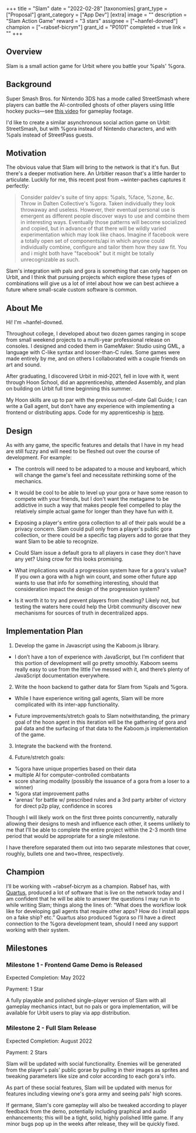 +++
title = "Slam"
date = "2022-02-28"
[taxonomies]
grant_type = ["Proposal"]
grant_category = ["App Dev"]
[extra]
image = ""
description = "Slam Action Game"
reward = "3 stars"
assignee = ["~hanfel-dovned"]
champion = ["~rabsef-bicrym"]
grant_id = "P0101"
completed = true
link = ""
+++

## Overview

Slam is a small action game for Urbit where you battle your %pals' %gora.

## Background

Super Smash Bros. for Nintendo 3DS has a mode called StreetSmash where players can battle the AI-controlled ghosts of other players using little hockey pucks—see [this video](https://youtu.be/x1xBUU8_12Y?t=106) for gameplay footage.

I'd like to create a similar asynchronous social action game on Urbit: StreetSmash, but with %gora instead of Nintendo characters, and with %pals instead of StreetPass guests.

## Motivation

The obvious value that Slam will bring to the network is that it's fun. But there's a deeper motivation here. An Urbitier reason that's a little harder to articulate. Luckily for me, this recent post from ~winter-paches captures it perfectly:

> Consider paldev's suite of tiny apps: %pals, %face, %zone, &c. Throw in Dalten Collective's %gora. Taken individually they look throwaway and useless. However, their eventual personal use is emergent as different people discover ways to use and combine them in interesting ways. Eventually those patterns will become socialized and copied, but in advance of that there will be wildly varied experimentation which may look like chaos. Imagine if facebook were a totally open set of components/api in which anyone could individually combine, configure and tailor them how they saw fit. You and i might both have "facebook" but it might be totally unrecognizable as such.

Slam's integration with pals and gora is something that can only happen on Urbit, and I think that pursuing projects which explore these types of combinations will give us a lot of intel about how we can best achieve a future where small-scale custom software is common.

## About Me

Hi! I'm ~hanfel-dovned.

Throughout college, I developed about two dozen games ranging in scope from small weekend projects to a multi-year professional release on consoles. I designed and coded them in GameMaker: Studio using GML, a language with C-like syntax and looser-than-C rules. Some games were made entirely by me, and on others I collaborated with a couple friends on art and sound.

After graduating, I discovered Urbit in mid-2021, fell in love with it, went through Hoon School, did an apprenticeship, attended Assembly, and plan on building on Urbit full time beginning this summer.

My Hoon skills are up to par with the previous out-of-date Gall Guide; I can write a Gall agent, but don't have any experience with implementing a frontend or distributing apps. Code for my apprenticeship is [here](https://github.com/hanfel-dovned/urbit-text-editor).

## Design

As with any game, the specific features and details that I have in my head are still fuzzy and will need to be fleshed out over the course of development. For example:

- The controls will need to be adapated to a mouse and keyboard, which will change the game's feel and necessitate rethinking some of the mechanics.

- It would be cool to be able to level up your gora or have some reason to compete with your friends, but I don't want the metagame to be addictive in such a way that makes people feel compelled to play the relatively simple actual game for longer than they have fun with it.

- Exposing a player's entire gora collection to all of their pals would be a privacy concern. Slam could pull only from a player's public gora collection, or there could be a specific tag players add to gorae that they want Slam to be able to recognize.

- Could Slam issue a default gora to all players in case they don't have any yet? Using crow for this looks promising.

- What implications would a progression system have for a gora's value? If you own a gora with a high win count, and some other future app wants to use that info for something interesting, should that consideration impact the design of the progression system?

- Is it worth it to try and prevent players from cheating? Likely not, but testing the waters here could help the Urbit community discover new mechanisms for sources of truth in decentralized apps.

## Implementation Plan

1. Develop the game in Javascript using the Kaboom.js library.

- I don’t have a ton of experience with JavaScript, but I’m confident that this portion of development will go pretty smoothly. Kaboom seems really easy to use from the little I’ve messed with it, and there’s plenty of JavaScript documentation everywhere.

2. Write the hoon backend to gather data for Slam from %pals and %gora.

- While I have experience writing gall agents, Slam will be more complicated with its inter-app functionality.

- Future improvements/stretch goals to Slam notwithstanding, the primary goal of the hoon agent in this iteration will be the gathering of gora and pal data and the surfacing of that data to the Kaboom.js implementation of the game.

3. Integrate the backend with the frontend.

4. Future/stretch goals:

- %gora have unique properties based on their data
- multiple AI for computer-controlled combatants
- score sharing modality (possibly the issuance of a gora from a loser to a winner)
- %gora stat improvement paths
- 'arenas' for battle w/ prescribed rules and a 3rd party arbiter of victory for direct p2p play, confidence in scores

Though I will likely work on the first three points concurrently, naturally allowing their designs to mesh and influence each other, it seems unlikely to me that I’ll be able to complete the entire project within the 2-3 month time period that would be appropriate for a single milestone.

I have therefore separated them out into two separate milestones that cover, roughly, bullets one and two+three, respectively.

## Champion

I’ll be working with ~rabsef-bicrym as a champion. Rabsef has, with [Quartus](https://github.com/dalten-collective), produced a lot of software that is live on the network today and I am confident that he will be able to answer the questions I may run in to while writing Slam; things along the lines of: “What does the workflow look like for developing gall agents that require other apps? How do I install apps on a fake ship? etc.” Quartus also produced %gora so I’ll have a direct connection to the %gora development team, should I need any support working with their system.

## Milestones

### Milestone 1 - Frontend Game Demo is Released

Expected Completion: May 2022

Payment: 1 Star

A fully playable and polished single-player version of Slam with all gameplay mechanics intact, but no pals or gora implementation, will be available for Urbit users to play via app distribution.

### Milestone 2 - Full Slam Release

Expected Completion: August 2022

Payment: 2 Stars

Slam will be updated with social functionality. Enemies will be generated from the player's pals' public gorae by pulling in their images as sprites and tweaking parameters like size and color according to each gora's info.

As part of these social features, Slam will be updated with menus for features including viewing one's gora army and seeing pals' high scores.

If germane, Slam's core gameplay will also be tweaked according to player feedback from the demo, potentially including graphical and audio enhancements; this will be a tight, solid, highly polished little game. If any minor bugs pop up in the weeks after release, they will be quickly fixed.
